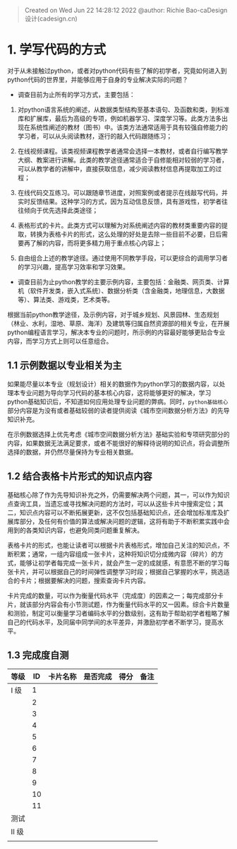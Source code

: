 > Created on Wed Jun 22 14:28:12 2022 @author: Richie Bao-caDesign设计(cadesign.cn)

# 1. 学写代码的方式

对于从未接触过python，或者对python代码有些了解的初学者，究竟如何进入到python代码的世界里，并能够应用于自身的专业解决实际的问题？

* 调查目前为止所有的学习方式，主要包括：

1. 对python语言系统的阐述，从数据类型结构至基本语句、及函数和类，到标准库和扩展库，最后为高级的专项，例如机器学习、深度学习等。此类方法多出现在系统性阐述的教材（图书）中。该类方法通常适用于具有较强自修能力的学习者，可以从头阅读教材，逐行的敲入代码跟随练习；

2. 在线视频课程。该类视频课程教学者通常会选择一本教材，或者自行编写教学大纲、教案进行讲解。此类的教学途径通常适合于自修能相对较弱的学习者，可以从教学者的讲解中，直接获取信息，减少阅读教材信息再提取加工的过程；

3. 在线代码交互练习。可以跟随章节进度，对照案例或者提示在线敲写代码，并实时反馈结果。这种学习的方式，因为互动信息反馈，具有游戏性，初学者往往倾向于优先选择此类途径；

4. 表格形式的卡片。此类方式可以理解为对系统阐述内容的教材类重要内容的提取，转换为表格卡片的形式，这么处理的好处是去除一些目前不必要，日后需要再了解的内容，而将更多精力用于重点核心内容上；

5. 自由组合上述的教学途径。通过使用不同教学手段，可以更综合的调用学习者的学习兴趣，提高学习效率和学习效果。

* 调查目前为止python教学的主要示例内容，主要包括：金融类、网页类、计算机（软件开发类，嵌入式系统）、数据分析类（含金融类，地理信息，大数据等）、算法类、游戏类，艺术类等。


根据当前python教学途径，及示例内容，对于城乡规划、风景园林、生态规划（林业、水利，湿地、草原、海洋）及建筑等归属自然资源部的相关专业，在开展python编程语言学习，解决本专业的问题时，所示例的内容最好能够更贴合专业内容，而学习方式上则可以任意组合。


## 1.1 示例数据以专业相关为主

如果能尽量以本专业（规划设计）相关的数据作为python学习的数据内容，以处理本专业问题为导向学习代码的基本核心内容，这将能够更好的解决，学习python基础知识后，不知道如何应用处理专业问题的弊病。同时，`python基础核心`部分内容是为没有或者基础较弱的读者提供阅读《城市空间数据分析方法》的先导知识补充。

在示例数据选择上优先考虑《城市空间数据分析方法》基础实验和专项研究部分的内容，如果数据无法满足要求，或者不能很好的解释待说明的知识点，将会调整所选择的数据，并仍然尽量保持为专业相关数据。

## 1.2 结合表格卡片形式的知识点内容

基础核心除了作为先导知识补充之外，仍需要解决两个问题，其一，可以作为知识点查询工具，当遗忘或寻找解决问题的方法时，可以从这些卡片中搜索定位；其二，知识点内容可以不断拓展更新，这不仅包括基础知识点，还会增加标准库及扩展库部分，及任何有价值的算法或解决问题的逻辑，这将有助于不断积累实践中会用到的各类知识内容，也避免同类问题重复解决。

表格卡片的形式，也能让读者可以根据卡片表格形式，增加自己关注的知识点，不断积累；通常，一组内容组成一张卡片，这种将知识切分成微内容（碎片）的方式，能够让初学者每完成一张卡片，就会产生一定的成就感，有意愿不断的学习每张卡片，并可以根据自己的时间弹性调整学习时段；根据自己掌握的水平，挑选适合的卡片；根据要解决的问题，搜索查询卡片内容。

卡片完成的数量，可以作为衡量代码水平（完成度）的因素之一；每完成部分卡片，就该部分内容会有小节测试题，作为衡量代码水平的又一因素。综合卡片数量和测验，制定可以衡量学习者编码水平的分数级别，这有助于帮助初学者粗略了解自己的代码水平，及同届中同学间的水平差异，并激励初学者不断学习，提高水平。

## 1.3 完成度自测


| 等级  | ID  | 卡片名称  |  是否完成 |  得分 |备注|
|---|---|---|---|---|---|
| Ⅰ 级  |  1 |   |   |   |   |
|   | 2  |   |   |   |   |
|   | 3  |   |   |   |   |
|   | 4  |   |   |   |   |
|   | 5  |   |   |   |   |
|   | 6  |   |   |   |   |
|   |  7 |   |   |   |   |
|   | 8  |   |   |   |   |
|   | 9  |   |   |   |   |
|   | 10  |   |   |   |   |
|   |11|   |   |   |   |
| 测试  |   |   |   |   |   |
| Ⅱ 级  |   |   |   |   |   |
|   |   |   |   |   |   |


